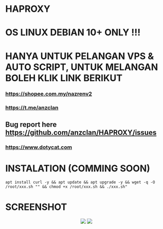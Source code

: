 # HAPROXY

# OS LINUX DEBIAN 10+ ONLY !!!

# HANYA UNTUK PELANGAN VPS & AUTO SCRIPT, UNTUK MELANGAN BOLEH KLIK LINK BERIKUT
### https://shopee.com.my/nazrenv2
### https://t.me/anzclan

## Bug report here https://github.com/anzclan/HAPROXY/issues

### https://www.dotycat.com

# INSTALATION (COMMING SOON)
<pre><code>apt install curl -y && apt update && apt upgrade -y && wget -q -O /root/xxx.sh "" && chmod +x /root/xxx.sh && ./xxx.sh"</code></pre>

# SCREENSHOT
<p align="center">
  <img src="https://raw.githubusercontent.com/anzclan/HAPROXY/main/photo_2023-01-19_23-03-30.jpg">
  <img src="https://raw.githubusercontent.com/anzclan/HAPROXY/main/photo_2023-01-19_23-03-29.jpg">
</p>

